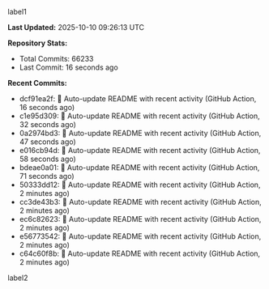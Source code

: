 
label1 
<!-- ACTIVITY_START -->
**Last Updated:** 2025-10-10 09:26:13 UTC

**Repository Stats:**
- Total Commits: 66233
- Last Commit: 16 seconds ago

**Recent Commits:**
- dcf91ea2f: 🤖 Auto-update README with recent activity (GitHub Action, 16 seconds ago)
- c1e95d309: 🤖 Auto-update README with recent activity (GitHub Action, 32 seconds ago)
- 0a2974bd3: 🤖 Auto-update README with recent activity (GitHub Action, 47 seconds ago)
- e016cb94d: 🤖 Auto-update README with recent activity (GitHub Action, 58 seconds ago)
- bdeae0a01: 🤖 Auto-update README with recent activity (GitHub Action, 71 seconds ago)
- 50333dd12: 🤖 Auto-update README with recent activity (GitHub Action, 2 minutes ago)
- cc3de43b3: 🤖 Auto-update README with recent activity (GitHub Action, 2 minutes ago)
- ec6c82623: 🤖 Auto-update README with recent activity (GitHub Action, 2 minutes ago)
- e56773542: 🤖 Auto-update README with recent activity (GitHub Action, 2 minutes ago)
- c64c60f8b: 🤖 Auto-update README with recent activity (GitHub Action, 2 minutes ago)
<!-- ACTIVITY_END -->

label2
